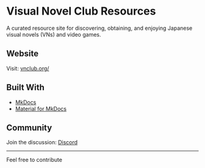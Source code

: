# Visual Novel Club Resources

A curated resource site for discovering, obtaining, and enjoying Japanese visual novels (VNs) and video games.

## Website

Visit: [vnclub.org/](https://vnclub.org/)

## Built With

- [MkDocs](https://www.mkdocs.org/)
- [Material for MkDocs](https://squidfunk.github.io/mkdocs-material/)

## Community

Join the discussion: [Discord](https://discord.gg/Ze7dYKVTHf)

---

Feel free to contribute
